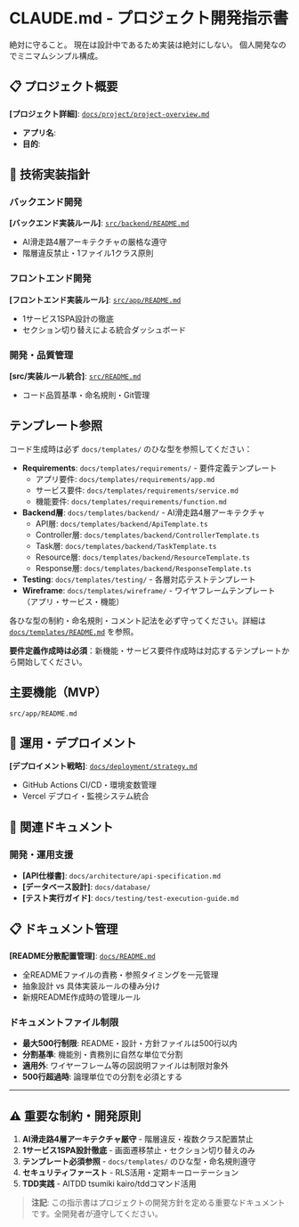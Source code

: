 # CLAUDE.md - プロジェクト開発指示書

絶対に守ること。
現在は設計中であるため実装は絶対にしない。
個人開発なのでミニマムシンプル構成。

## 📋 プロジェクト概要

**[プロジェクト詳細]**: [`docs/project/project-overview.md`](./docs/project/project-overview.md)
- **アプリ名**: 
- **目的**: 

## 🔧 技術実装指針

### バックエンド開発
**[バックエンド実装ルール]**: [`src/backend/README.md`](./src/backend/README.md)
- AI滑走路4層アーキテクチャの厳格な遵守
- 階層違反禁止・1ファイル1クラス原則

### フロントエンド開発
**[フロントエンド実装ルール]**: [`src/app/README.md`](./src/app/README.md)
- 1サービス1SPA設計の徹底
- セクション切り替えによる統合ダッシュボード

### 開発・品質管理
**[src/実装ルール統合]**: [`src/README.md`](./src/README.md)
- コード品質基準・命名規則・Git管理
## テンプレート参照

コード生成時は必ず `docs/templates/` のひな型を参照してください：

- **Requirements**: `docs/templates/requirements/` - 要件定義テンプレート
  - アプリ要件: `docs/templates/requirements/app.md`
  - サービス要件: `docs/templates/requirements/service.md` 
  - 機能要件: `docs/templates/requirements/function.md`
- **Backend層**: `docs/templates/backend/` - AI滑走路4層アーキテクチャ
  - API層: `docs/templates/backend/ApiTemplate.ts`
  - Controller層: `docs/templates/backend/ControllerTemplate.ts`
  - Task層: `docs/templates/backend/TaskTemplate.ts`
  - Resource層: `docs/templates/backend/ResourceTemplate.ts`
  - Response層: `docs/templates/backend/ResponseTemplate.ts`
- **Testing**: `docs/templates/testing/` - 各層対応テストテンプレート
- **Wireframe**: `docs/templates/wireframe/` - ワイヤフレームテンプレート（アプリ・サービス・機能）

各ひな型の制約・命名規則・コメント記法を必ず守ってください。詳細は [`docs/templates/README.md`](./docs/templates/README.md) を参照。

**要件定義作成時は必須**：新機能・サービス要件作成時は対応するテンプレートから開始してください。

## 主要機能（MVP）
`src/app/README.md`

## 🚀 運用・デプロイメント

**[デプロイメント戦略]**: [`docs/deployment/strategy.md`](./docs/deployment/strategy.md)
- GitHub Actions CI/CD・環境変数管理
- Vercel デプロイ・監視システム統合

## 🔗 関連ドキュメント
### 開発・運用支援
- **[API仕様書]**: `docs/architecture/api-specification.md`
- **[データベース設計]**: `docs/database/`
- **[テスト実行ガイド]**: `docs/testing/test-execution-guide.md`

## 📋 ドキュメント管理

**[README分散配置管理]**: [`docs/README.md`](./docs/README.md)
- 全READMEファイルの責務・参照タイミングを一元管理
- 抽象設計 vs 具体実装ルールの棲み分け
- 新規README作成時の管理ルール

### ドキュメントファイル制限
- **最大500行制限**: README・設計・方針ファイルは500行以内
- **分割基準**: 機能別・責務別に自然な単位で分割
- **適用外**: ワイヤーフレーム等の図説明ファイルは制限対象外
- **500行超過時**: 論理単位での分割を必須とする

---

## ⚠️ 重要な制約・開発原則

1. **AI滑走路4層アーキテクチャ厳守** - 階層違反・複数クラス配置禁止
2. **1サービス1SPA設計徹底** - 画面遷移禁止・セクション切り替えのみ
3. **テンプレート必須参照** - `docs/templates/` のひな型・命名規則遵守
4. **セキュリティファースト** - RLS活用・定期キーローテーション
5. **TDD実践** - AITDD tsumiki kairo/tddコマンド活用

> **注記**: この指示書はプロジェクトの開発方針を定める重要なドキュメントです。全開発者が遵守してください。
